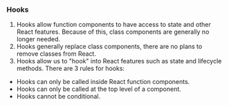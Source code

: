 <!-- @format -->

### Hooks

1. Hooks allow function components to have access to state and other React features. Because of this, class components are generally no longer needed.
2. Hooks generally replace class components, there are no plans to remove classes from React.
3. Hooks allow us to "hook" into React features such as state and lifecycle methods.
   There are 3 rules for hooks:

- Hooks can only be called inside React function components.
- Hooks can only be called at the top level of a component.
- Hooks cannot be conditional.
